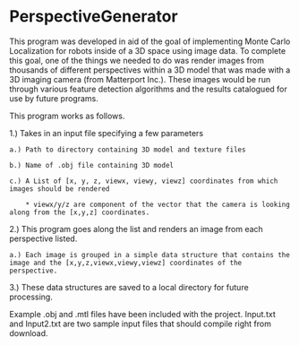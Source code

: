 PerspectiveGenerator
====================

This program was developed in aid of the goal of implementing Monte Carlo Localization for robots inside of a 3D space using image data. To complete this goal, one of the things we needed to do was render images from thousands of different perspectives within a 3D model that was made with a 3D imaging camera (from Matterport Inc.). These images would be run through various feature detection algorithms and the results catalogued for use by future programs. 

This program works as follows.

1.) Takes in an input file specifying a few parameters

    a.) Path to directory containing 3D model and texture files

    b.) Name of .obj file containing 3D model

    c.) A List of [x, y, z, viewx, viewy, viewz] coordinates from which images should be rendered

        * viewx/y/z are component of the vector that the camera is looking along from the [x,y,z] coordinates.

2.) This program goes along the list and renders an image from each perspective listed.

    a.) Each image is grouped in a simple data structure that contains the image and the [x,y,z,viewx,viewy,viewz] coordinates of the perspective.

3.) These data structures are saved to a local directory for future processing.

Example .obj and .mtl files have been included with the project. Input.txt and Input2.txt are two sample input files that should compile right from download.

